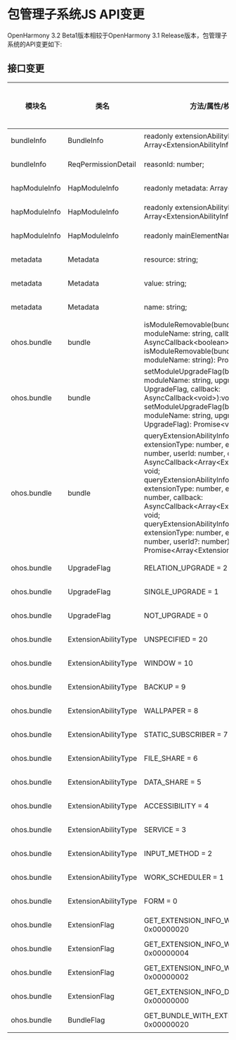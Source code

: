 # 包管理子系统JS API变更

OpenHarmony 3.2 Beta1版本相较于OpenHarmony 3.1 Release版本，包管理子系统的API变更如下:

## 接口变更

| 模块名 | 类名 | 方法/属性/枚举/常量 | 变更类型 |
|---|---|---|---|
| bundleInfo | BundleInfo | readonly extensionAbilityInfo: Array\<ExtensionAbilityInfo>; | 新增 |
| bundleInfo | ReqPermissionDetail | reasonId: number; | 新增 |
| hapModuleInfo | HapModuleInfo | readonly metadata: Array\<Metadata>; | 新增 |
| hapModuleInfo | HapModuleInfo | readonly extensionAbilityInfo: Array\<ExtensionAbilityInfo>; | 新增 |
| hapModuleInfo | HapModuleInfo | readonly mainElementName: string; | 新增 |
| metadata | Metadata | resource: string; | 新增 |
| metadata | Metadata | value: string; | 新增 |
| metadata | Metadata | name: string; | 新增 |
| ohos.bundle | bundle | isModuleRemovable(bundleName: string, moduleName: string, callback: AsyncCallback\<boolean>): void;<br>isModuleRemovable(bundleName: string, moduleName: string): Promise\<boolean>; | 新增 |
| ohos.bundle | bundle | setModuleUpgradeFlag(bundleName: string, moduleName: string, upgradeFlag: UpgradeFlag, callback: AsyncCallback\<void>):void;<br>setModuleUpgradeFlag(bundleName: string, moduleName: string, upgradeFlag: UpgradeFlag): Promise\<void>; | 新增 |
| ohos.bundle | bundle | queryExtensionAbilityInfos(want: Want, extensionType: number, extensionFlags: number, userId: number, callback: AsyncCallback\<Array\<ExtensionAbilityInfo>>): void;<br>queryExtensionAbilityInfos(want: Want, extensionType: number, extensionFlags: number, callback: AsyncCallback\<Array\<ExtensionAbilityInfo>>): void;<br>queryExtensionAbilityInfos(want: Want, extensionType: number, extensionFlags: number, userId?: number): Promise\<Array\<ExtensionAbilityInfo>>; | 新增 |
| ohos.bundle | UpgradeFlag | RELATION_UPGRADE = 2 | 新增 |
| ohos.bundle | UpgradeFlag | SINGLE_UPGRADE = 1 | 新增 |
| ohos.bundle | UpgradeFlag | NOT_UPGRADE = 0 | 新增 |
| ohos.bundle | ExtensionAbilityType | UNSPECIFIED = 20 | 新增 |
| ohos.bundle | ExtensionAbilityType | WINDOW = 10 | 新增 |
| ohos.bundle | ExtensionAbilityType | BACKUP = 9 | 新增 |
| ohos.bundle | ExtensionAbilityType | WALLPAPER = 8 | 新增 |
| ohos.bundle | ExtensionAbilityType | STATIC_SUBSCRIBER = 7 | 新增 |
| ohos.bundle | ExtensionAbilityType | FILE_SHARE = 6 | 新增 |
| ohos.bundle | ExtensionAbilityType | DATA_SHARE = 5 | 新增 |
| ohos.bundle | ExtensionAbilityType | ACCESSIBILITY = 4 | 新增 |
| ohos.bundle | ExtensionAbilityType | SERVICE = 3 | 新增 |
| ohos.bundle | ExtensionAbilityType | INPUT_METHOD = 2 | 新增 |
| ohos.bundle | ExtensionAbilityType | WORK_SCHEDULER = 1 | 新增 |
| ohos.bundle | ExtensionAbilityType | FORM = 0 | 新增 |
| ohos.bundle | ExtensionFlag | GET_EXTENSION_INFO_WITH_METADATA = 0x00000020 | 新增 |
| ohos.bundle | ExtensionFlag | GET_EXTENSION_INFO_WITH_APPLICATION = 0x00000004 | 新增 |
| ohos.bundle | ExtensionFlag | GET_EXTENSION_INFO_WITH_PERMISSION = 0x00000002 | 新增 |
| ohos.bundle | ExtensionFlag | GET_EXTENSION_INFO_DEFAULT = 0x00000000 | 新增 |
| ohos.bundle | BundleFlag | GET_BUNDLE_WITH_EXTENSION_ABILITY = 0x00000020 | 新增 |

